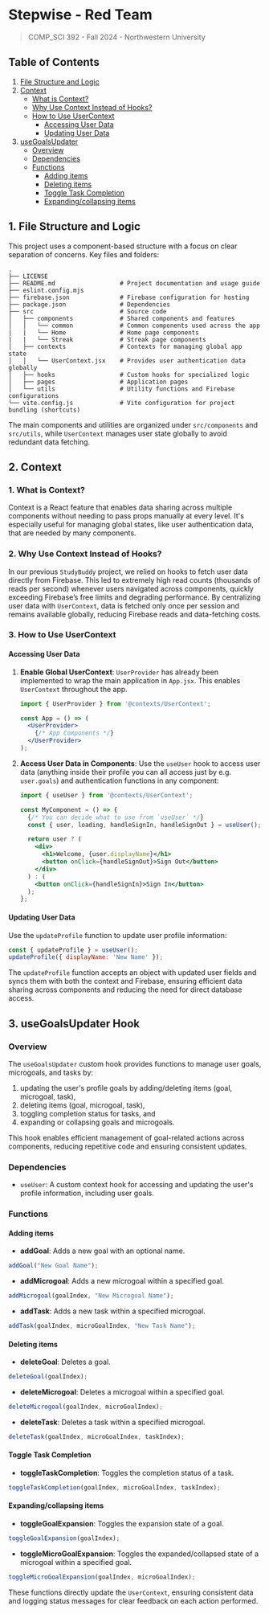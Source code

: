 # Stepwise - Red Team

> COMP_SCI 392 - Fall 2024 - Northwestern University

## Table of Contents

1. [File Structure and Logic](#1-file-structure-and-logic)
2. [Context](#2-context)
   - [What is Context?](#1-what-is-context)
   - [Why Use Context Instead of Hooks?](#2-why-use-context-instead-of-hooks)
   - [How to Use UserContext](#3-how-to-use-usercontext)
     - [Accessing User Data](#accessing-user-data)
     - [Updating User Data](#updating-user-data)
3. [useGoalsUpdater](#3-usegoalsupdater-hook)
   - [Overview](#overview)
   - [Dependencies](#dependencies)
   - [Functions](#functions)
     - [Adding items](#adding-items)
     - [Deleting items](#deleting-items)
     - [Toggle Task Completion](#toggle-task-completion)
     - [Expanding/collapsing items](#expandingcollapsing-items)

## 1. File Structure and Logic

This project uses a component-based structure with a focus on clear separation of concerns. Key files and folders:

```plaintext
.
├── LICENSE
├── README.md                  # Project documentation and usage guide
├── eslint.config.mjs
├── firebase.json              # Firebase configuration for hosting
├── package.json               # Dependencies
├── src                        # Source code
│   ├── components             # Shared components and features
│   │   └── common             # Common components used across the app
|   |   └── Home               # Home page components
|   |   └── Streak             # Streak page components
│   ├── contexts               # Contexts for managing global app state
│   │   └── UserContext.jsx    # Provides user authentication data globally
│   ├── hooks                  # Custom hooks for specialized logic
│   ├── pages                  # Application pages
│   └── utils                  # Utility functions and Firebase configurations
└── vite.config.js             # Vite configuration for project bundling (shortcuts)
```

The main components and utilities are organized under `src/components` and `src/utils`, while `UserContext` manages user state globally to avoid redundant data fetching.

## 2. Context

### 1. What is Context?

Context is a React feature that enables data sharing across multiple components without needing to pass props manually at every level. It's especially useful for managing global states, like user authentication data, that are needed by many components.

### 2. Why Use Context Instead of Hooks?

In our previous `StudyBuddy` project, we relied on hooks to fetch user data directly from Firebase. This led to extremely high read counts (thousands of reads per second) whenever users navigated across components, quickly exceeding Firebase’s free limits and degrading performance. By centralizing user data with `UserContext`, data is fetched only once per session and remains available globally, reducing Firebase reads and data-fetching costs.

### 3. How to Use UserContext

#### Accessing User Data

1. **Enable Global UserContext**: `UserProvider` has already been implemented to wrap the main application in `App.jsx`. This enables `UserContext` throughout the app.

   ```jsx
   import { UserProvider } from '@contexts/UserContext';

   const App = () => (
     <UserProvider>
       {/* App Components */}
     </UserProvider>
   );
   ```

2. **Access User Data in Components**: Use the `useUser` hook to access user data (anything inside their profile you can all access just by e.g. `user.goals`) and authentication functions in any component:

   ```jsx
   import { useUser } from '@contexts/UserContext';
   
   const MyComponent = () => {
     {/* You can decide what to use from `useUser` */}
     const { user, loading, handleSignIn, handleSignOut } = useUser();
   
     return user ? (
       <div>
         <h1>Welcome, {user.displayName}</h1>
         <button onClick={handleSignOut}>Sign Out</button>
       </div>
     ) : (
       <button onClick={handleSignIn}>Sign In</button>
     );
   };
   ```

#### Updating User Data

Use the `updateProfile` function to update user profile information:

   ```jsx
   const { updateProfile } = useUser();
   updateProfile({ displayName: 'New Name' });
   ```

The `updateProfile` function accepts an object with updated user fields and syncs them with both the context and Firebase, ensuring efficient data sharing across components and reducing the need for direct database access.

## 3. useGoalsUpdater Hook

### Overview

The `useGoalsUpdater` custom hook provides functions to manage user goals, microgoals, and tasks by:

1. updating the user's profile goals by adding/deleting items (goal, microgoal, task),
2. deleting items (goal, microgoal, task),
3. toggling completion status for tasks, and
4. expanding or collapsing goals and microgoals.

This hook enables efficient management of goal-related actions across components, reducing repetitive code and ensuring consistent updates.

### Dependencies

- `useUser`: A custom context hook for accessing and updating the user's profile information, including user goals.

### Functions

#### Adding items

- **addGoal**: Adds a new goal with an optional name.

```jsx
addGoal("New Goal Name");
```
  
- **addMicrogoal**: Adds a new microgoal within a specified goal.

```jsx
addMicrogoal(goalIndex, "New Microgoal Name");
```
  
- **addTask**: Adds a new task within a specified microgoal.  

```jsx
addTask(goalIndex, microGoalIndex, "New Task Name");
```

#### Deleting items

- **deleteGoal**: Deletes a goal.  

```jsx
deleteGoal(goalIndex);
```
  
- **deleteMicrogoal**: Deletes a microgoal within a specified goal.

```jsx
deleteMicrogoal(goalIndex, microGoalIndex);
```
  
- **deleteTask**: Deletes a task within a specified microgoal.

```jsx
deleteTask(goalIndex, microGoalIndex, taskIndex);
```

#### Toggle Task Completion

- **toggleTaskCompletion**: Toggles the completion status of a task.

```jsx
toggleTaskCompletion(goalIndex, microGoalIndex, taskIndex);
```

#### Expanding/collapsing items

- **toggleGoalExpansion**: Toggles the expansion state of a goal.

```jsx
toggleGoalExpansion(goalIndex);
```
  
- **toggleMicroGoalExpansion**: Toggles the expanded/collapsed state of a microgoal within a specified goal.

```jsx
toggleMicroGoalExpansion(goalIndex, microGoalIndex);
```

These functions directly update the `UserContext`, ensuring consistent data and logging status messages for clear feedback on each action performed.

